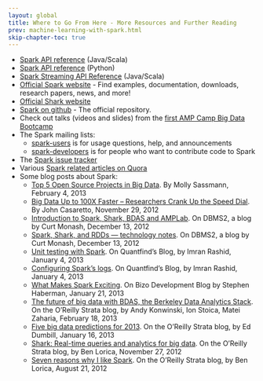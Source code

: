 ```yaml
---
layout: global
title: Where to Go From Here - More Resources and Further Reading
prev: machine-learning-with-spark.html
skip-chapter-toc: true
---
```


- [Spark API reference](http://www.cs.berkeley.edu/~pwendell/strataconf/api/core/index.html#spark.package) (Java/Scala)
- [Spark API reference](http://www.cs.berkeley.edu/~pwendell/strataconf/api/pyspark/index.html) (Python)
- [Spark Streaming API Reference](http://www.cs.berkeley.edu/~pwendell/strataconf/api/streaming/index.html#spark.streaming.package) (Java/Scala)
- [Official Spark website](http://spark-project.org) - Find examples, documentation, downloads, research papers, news, and more!
- [Official Shark website](http://shark.cs.berkeley.edu)
- [Spark on github](http://github.com/mesos/spark) - The official repository.
- Check out talks (videos and slides) from the [first AMP Camp Big Data Bootcamp](http://ampcamp.berkeley.edu)
- The Spark mailing lists:
    - [spark-users](http://groups.google.com/group/spark-users) is for usage questions, help, and announcements
    - [spark-developers](http://groups.google.com/group/spark-developers) is for people who want to contribute code to Spark
- The [Spark issue tracker](https://spark-project.atlassian.net/browse/SPARK)
- Various [Spark related articles on Quora](http://www.quora.com/Spark-Cluster-Computing)
- Some blog posts about Spark:
    - [Top 5 Open Source Projects in Big Data](http://siliconangle.com/blog/2013/02/04/top-5-open-source-projects-in-big-data-breaking-analysis/). By Molly Sassmann, February 4, 2013
    - [Big Data Up to 100X Faster – Researchers Crank Up the Speed Dial](http://siliconangle.com/blog/2012/11/29/big-data-up-to-100x-faster-researchers-crank-up-the-speed-dial/). By John Casaretto, November 29, 2012
    - [Introduction to Spark, Shark, BDAS and AMPLab](http://www.dbms2.com/2012/12/13/introduction-to-spark-shark-bdas-and-amplab/). On DBMS2, a blog by Curt Monash, December 13, 2012
    - [Spark, Shark, and RDDs — technology notes](http://www.dbms2.com/2012/12/13/spark-shark-and-rdds-technology-notes/). On DBMS2, a blog by Curt Monash, December 13, 2012
    - [Unit testing with Spark](http://blog.quantifind.com/posts/spark-unit-test/). On Quantfind’s Blog, by Imran Rashid, January 4, 2013
    - [Configuring Spark’s logs](http://blog.quantifind.com/posts/logging-post/). On Quantfind’s Blog, by Imran Rashid, January 4, 2013
    - [What Makes Spark Exciting](http://dev.bizo.com/2013/01/what-makes-spark-exciting.html). On Bizo Development Blog by Stephen Haberman, January 21, 2013
    - [The future of big data with BDAS, the Berkeley Data Analytics Stack](http://strata.oreilly.com/2013/02/the-future-of-big-data-with-bdas-the-berkeley-data-analytics-stack.html#more-54859). On the O’Reilly Strata blog, by Andy Konwinski, Ion Stoica, Matei Zaharia, February 18, 2013
    - [Five big data predictions for 2013](http://strata.oreilly.com/2013/01/five-big-data-predictions-for-2013.html). On the O’Reilly Strata blog, by Ed Dumbill, January 16, 2013
    - [Shark: Real-time queries and analytics for big data](http://strata.oreilly.com/2012/11/shark-real-time-queries-and-analytics-for-big-data.html). On the O’Reilly Strata blog, by Ben Lorica, November 27, 2012
    - [Seven reasons why I like Spark](http://strata.oreilly.com/2012/08/seven-reasons-why-i-like-spark.html). On the O’Reilly Strata blog, by Ben Lorica, August 21, 2012 
